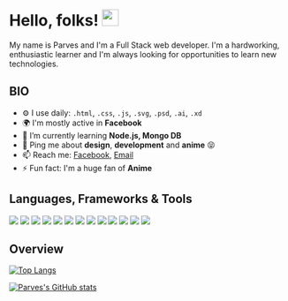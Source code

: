 # Hello, folks! <img src="https://raw.githubusercontent.com/MartinHeinz/MartinHeinz/master/wave.gif" width="30px">
My name is Parves and I'm a Full Stack web developer. I'm a hardworking, enthusiastic learner and I'm always looking for opportunities to learn new technologies. 
## BIO
- ⚙️ I use daily: `.html`, `.css`, `.js`, `.svg`, `.psd`, `.ai`, `.xd`
- 🌍 I'm mostly active in **Facebook**
- 🌱 I’m currently learning **Node.js, Mongo DB**
- 💬 Ping me about **design**, **development** and **anime** :stuck_out_tongue_closed_eyes:
- 📫 Reach me: [Facebook](https://www.facebook.com/Iamparves/), [Email](mailto:itzparves@gmail.com/)
- ⚡️ Fun fact: I'm a huge fan of **Anime**

## Languages, Frameworks & Tools
![](https://img.shields.io/badge/OS-Windows-informational?style=flat&logo=windows&logoColor=white&color=628FDB)
![](https://img.shields.io/badge/Editor-VS&nbsp;Code-informational?style=flat&logo=visual%20studio&logoColor=white&color=628FDB)
![](https://img.shields.io/badge/Browser-Brave-informational?style=flat&logo=brave&logoColor=white&color=628FDB)
![](https://img.shields.io/badge/Code-HTML-informational?style=flat&logo=html5&logoColor=white&color=628FDB)
![](https://img.shields.io/badge/Code-CSS-informational?style=flat&logo=css3&logoColor=white&color=628FDB)
![](https://img.shields.io/badge/Code-SASS-informational?style=flat&logo=sass&logoColor=white&color=628FDB)
![](https://img.shields.io/badge/Code-Bootstrap-informational?style=flat&logo=bootstrap&logoColor=white&color=628FDB)
![](https://img.shields.io/badge/Code-Javascript-informational?style=flat&logo=javascript&logoColor=white&color=628FDB)
![](https://img.shields.io/badge/Code-React-informational?style=flat&logo=react&logoColor=white&color=628FDB)
![](https://img.shields.io/badge/Shell-Git&nbsp;Bash-informational?style=flat&logo=git&logoColor=white&color=628FDB)
![](https://img.shields.io/badge/Tool-Photoshop-informational?style=flat&logo=adobe%20photoshop&logoColor=white&color=628FDB)
![](https://img.shields.io/badge/Tool-Illustrator-informational?style=flat&logo=adobe%20illustrator&logoColor=white&color=628FDB)
![](https://img.shields.io/badge/Tool-Adobe&nbsp;XD-informational?style=flat&logo=adobe%20xd&logoColor=white&color=628FDB)

## Overview

[![Top Langs](https://github-readme-stats.vercel.app/api/top-langs/?username=iamparves&layout=compact&theme=tokyonight)](https://github.com/iamparves/github-readme-stats)

[![Parves's GitHub stats](https://github-readme-stats.vercel.app/api?username=iamparves&count_private=true&show_icons=true&theme=tokyonight)](https://github.com/iamparves/github-readme-stats)
